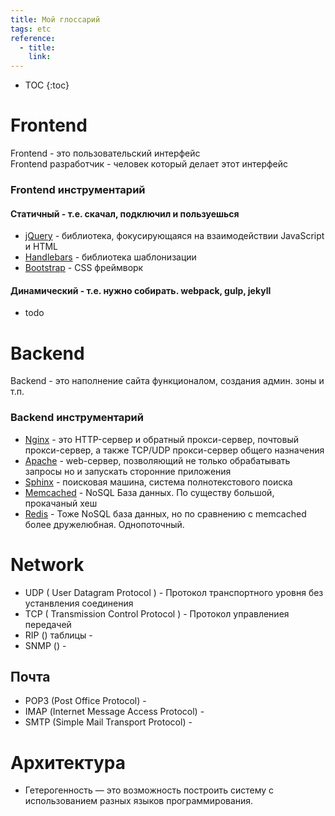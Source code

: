 ```yaml
---
title: Мой глоссарий
tags: etc
reference:
  - title:
    link:
---
```


* TOC 
{:toc}

# Frontend

Frontend - это пользовательский интерфейс  
Frontend разработчик - человек который делает этот интерфейс

### Frontend инструментарий

#### Cтатичный - т.е. скачал, подключил и пользуешься
* [jQuery](https://jquery.com/) - библиотека, фокусирующаяся на взаимодействии JavaScript и HTML
* [Handlebars](http://handlebarsjs.com/) - библиотека шаблонизации
* [Bootstrap](http://getbootstrap.com/) - CSS фреймворк

#### Динамический - т.е. нужно собирать. webpack, gulp, jekyll

* todo

# Backend
Backend - это наполнение сайта функционалом, создания админ. зоны и т.п.

### Backend инструментарий
* [Nginx](https://nginx.org/) - это HTTP-сервер и обратный прокси-сервер, почтовый прокси-сервер, а также TCP/UDP прокси-сервер общего назначения
* [Apache](https://httpd.apache.org/) - web-сервер, позволяющий не только обрабатывать запросы но и запускать сторонние приложения
* [Sphinx](http://sphinxsearch.com/) - поисковая машина, система полнотекстового поиска
* [Memcached](https://memcached.org/) - NoSQL База данных. По существу большой, прокачаный хеш
* [Redis](https://redis.io/) - Тоже NoSQL база данных, но по сравнению с memcached более дружелюбная. Однопоточный. 

# Network

* UDP ( User Datagram Protocol ) - Протокол транспортного уровня без устанвления соединения
* TCP ( Transmission Control Protocol ) - Протокол управлениея передачей
* RIP () таблицы - 
* SNMP () - 

## Почта
* POP3 (Post Office Protocol) - 
* IМAР (Internet Message Access Protocol) - 
* SMTP (Simple Mail Transport Protocol) - 

# Архитектура
* Гетерогенность — это возможность построить систему с использованием разных языков программирования.
